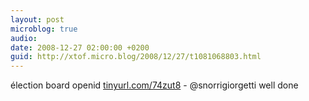 ```yaml
---
layout: post
microblog: true
audio: 
date: 2008-12-27 02:00:00 +0200
guid: http://xtof.micro.blog/2008/12/27/t1081068803.html
---
```

élection board openid [tinyurl.com/74zut8](http://tinyurl.com/74zut8) - @snorrigiorgetti well done
